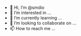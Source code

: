 - 👋 Hi, I’m @smdio
- 👀 I’m interested in ...
- 🌱 I’m currently learning ...
- 💞️ I’m looking to collaborate on ...
- 📫 How to reach me ...

<!---
smdio/smdio is a ✨ special ✨ repository because its `README.md` (this file) appears on your GitHub profile.
You can click the Preview link to take a look at your changes.
--->
